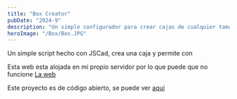 ```yaml
---
title: "Box Creator"
pubDate: "2024-9"
description: "Un simple configurador para crear cajas de cualquier tamaño y con secciones personalizables"
heroImage: "/Box/Box.JPG"
---
```


Un simple script hecho con JSCad, crea una caja y permite con

Esta web esta alojada en mi propio servidor por lo que puede que no funcione
[La web](https://box.lordor.es/box)

Este proyecto es de código abierto, se puede ver [aquí](https://github.com/lordor5/stl-creator)
